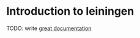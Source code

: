 # Introduction to leiningen

TODO: write [great documentation](http://jacobian.org/writing/what-to-write/)
